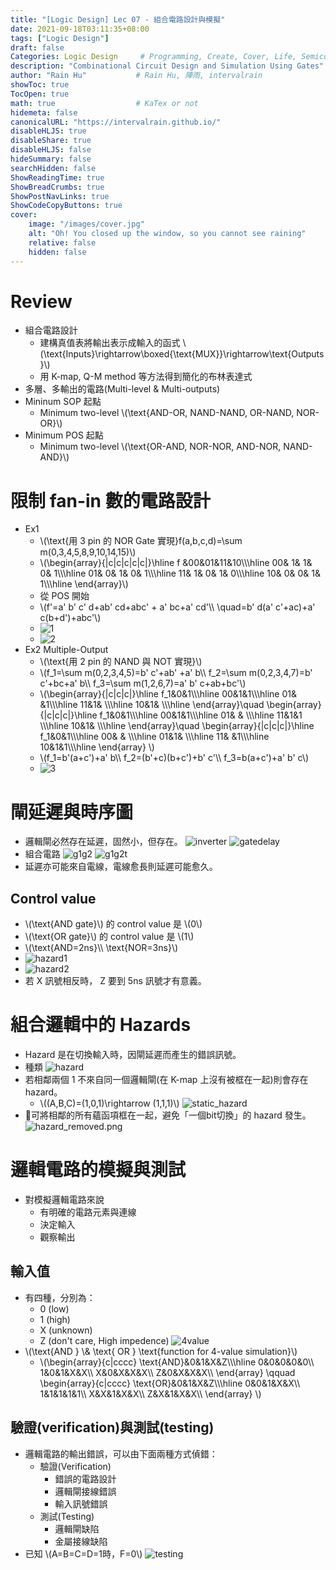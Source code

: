 ```yaml
---
title: "[Logic Design] Lec 07 - 組合電路設計與模擬"
date: 2021-09-18T03:11:35+08:00
tags: ["Logic Design"]
draft: false
Categories: Logic Design     # Programming, Create, Cover, Life, Semiconductor, Leetcode, Logic Design, Daily
description: "Combinational Circuit Design and Simulation Using Gates"
author: "Rain Hu"           # Rain Hu, 陣雨, intervalrain
showToc: true
TocOpen: true
math: true                  # KaTex or not
hidemeta: false
canonicalURL: "https://intervalrain.github.io/"
disableHLJS: true
disableShare: true
disableHLJS: false
hideSummary: false
searchHidden: false
ShowReadingTime: true
ShowBreadCrumbs: true
ShowPostNavLinks: true
ShowCodeCopyButtons: true
cover:
    image: "/images/cover.jpg"
    alt: "Oh! You closed up the window, so you cannot see raining"
    relative: false
    hidden: false
---
```


# Review
+ 組合電路設計
    + 建構真值表將輸出表示成輸入的函式 \\(\text{Inputs}\rightarrow\boxed{\text{MUX}}\rightarrow\text{Outputs}\\)
    + 用 K-map, Q-M method 等方法得到簡化的布林表達式
+ 多層、多輸出的電路(Multi-level & Multi-outputs)
+ Mininum SOP 起點
    + Minimum two-level \\(\text{AND-OR, NAND-NAND, OR-NAND, NOR-OR}\\)
+ Minimum POS 起點
    + Minimum two-level \\(\text{OR-AND, NOR-NOR, AND-NOR, NAND-AND}\\)

# 限制 fan-in 數的電路設計
+ Ex1
    + \\(\text{用 3 pin 的 NOR Gate 實現}f(a,b,c,d)=\sum m(0,3,4,5,8,9,10,14,15)\\)
    + \\(\begin{array}{|c|c|c|c|c|}\hline
        f &00&01&11&10\\\\\hline
        00& 1& 1& 0& 1\\\\\hline
        01& 0& 1& 0& 1\\\\\hline
        11& 1& 0& 1& 0\\\\\hline
        10& 0& 0& 1& 1\\\\\hline
        \end{array}\\)
    + 從 POS 開始
    + \\(f'=a' b' c' d+ab' cd+abc' + a' bc+a' cd'\\\\
          \quad=b' d(a' c'+ac)+a' c(b+d')+abc'\\)
    + ![1](/posts/LogicDesign/L7/1.png)
    + ![2](/posts/LogicDesign/L7/2.png)
+ Ex2 Multiple-Output
    + \\(\text{用 2 pin 的 NAND 與 NOT 實現}\\)
    + \\(f_1=\sum m(0,2,3,4,5)=b' c'+ab' +a' b\\\\
         f_2=\sum m(0,2,3,4,7)=b' c'+bc+a' b\\\\
         f_3=\sum m(1,2,6,7)=a' b' c+ab+bc'\\)
    + \\(\begin{array}{|c|c|c|}\hline
        f_1&0&1\\\\\hline
        00&1&1\\\\\hline
        01& &1\\\\\hline
        11&1& \\\\\hline
        10&1& \\\\\hline
        \end{array}\quad
        \begin{array}{|c|c|c|}\hline
        f_1&0&1\\\\\hline
        00&1&1\\\\\hline
        01& & \\\\\hline
        11&1&1 \\\\\hline
        10&1& \\\\\hline
        \end{array}\quad
        \begin{array}{|c|c|c|}\hline
        f_1&0&1\\\\\hline
        00& & \\\\\hline
        01&1& \\\\\hline
        11& &1\\\\\hline
        10&1&1\\\\\hline
        \end{array}
        \\)
    + \\(f_1=b'(a+c')+a' b\\\\
         f_2=(b'+c)(b+c')+b' c'\\\\
         f_3=b(a+c')+a' b' c\\)
    + ![3](/posts/LogicDesign/L7/3.png)


# 閘延遲與時序圖
+ 邏輯閘必然存在延遲，固然小，但存在。
    ![inverter](/posts/LogicDesign/L7/inverter.png)
    ![gatedelay](/posts/LogicDesign/L7/gatedelay.png)
+ 組合電路
    ![g1g2](/posts/LogicDesign/L7/g1g2.png)
    ![g1g2t](/posts/LogicDesign/L7/g1g2t.png)
+ 延遲亦可能來自電線，電線愈長則延遲可能愈久。
## Control value
+ \\(\text{AND gate}\\) 的 control value 是 \\(0\\)
+ \\(\text{OR gate}\\) 的 control value 是 \\(1\\)
+ \\(\text{AND=2ns}\\\\
\text{NOR=3ns}\\)
+ ![hazard1](/posts/LogicDesign/L7/VWXYZ.png)
+ ![hazard2](/posts/LogicDesign/L7/VWXYZ2.png)
+ 若 X 訊號相反時， Z 要到 5ns 訊號才有意義。
# 組合邏輯中的 Hazards
+ Hazard 是在切換輸入時，因閘延遲而產生的錯誤訊號。
+ 種類
    ![hazard](/posts/LogicDesign/L7/hazard.png)
+ 若相鄰兩個 1 不來自同一個邏輯閘(在 K-map 上沒有被框在一起)則會存在 hazard。
    + \\((A,B,C)=(1,0,1)\rightarrow (1,1,1)\\)
![static_hazard](/posts/LogicDesign/L7/static_hazard.png)
+ 可將相鄰的所有蘊函項框在一起，避免「一個bit切換」的 hazard 發生。
![hazard_removed.png](/posts/LogicDesign/L7/hazard_removed.png)
# 邏輯電路的模擬與測試
+ 對模擬邏輯電路來說
    + 有明確的電路元素與連線
    + 決定輸入
    + 觀察輸出
## 輸入值
+ 有四種，分別為：
    + 0 (low)
    + 1 (high)
    + X (unknown)
    + Z (don't care, High impedence)
    ![4value](/posts/LogicDesign/L7/4value.png)
+ \\(\text{AND } \\& \text{ OR } \text{function for 4-value simulation}\\)
    + \\(\begin{array}{c|cccc}
    \text{AND}&0&1&X&Z\\\\\hline
             0&0&0&0&0\\\\
             1&0&1&X&X\\\\
             X&0&X&X&X\\\\
             Z&0&X&X&X\\\\
    \end{array}
    \qquad
    \begin{array}{c|cccc}
    \text{OR}&0&1&X&Z\\\\\hline
            0&0&1&X&X\\\\
            1&1&1&1&1\\\\
            X&X&1&X&X\\\\
            Z&X&1&X&X\\\\
    \end{array}
    \\)
## 驗證(verification)與測試(testing)
+ 邏輯電路的輸出錯誤，可以由下面兩種方式偵錯：
    + 驗證(Verification)
        + 錯誤的電路設計
        + 邏輯閘接線錯誤
        + 輸入訊號錯誤
    + 測試(Testing)
        + 邏輯閘缺陷
        + 金屬接線缺陷
+ 已知 \\(A=B=C=D=1時，F=0\\)
![testing](/posts/LogicDesign/L7/testing.png)